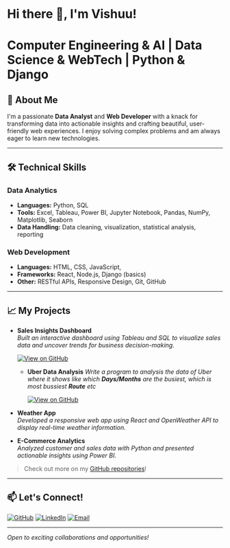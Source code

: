 # Hi there 👋, I'm Vishuu!

# Computer Engineering & AI | Data Science & WebTech | Python & Django

## 🚀 About Me
I'm a passionate **Data Analyst** and **Web Developer** with a knack for transforming data into actionable insights and crafting beautiful, user-friendly web experiences. I enjoy solving complex problems and am always eager to learn new technologies.

---

## 🛠️ Technical Skills

### Data Analytics
- **Languages:** Python,  SQL
- **Tools:** Excel, Tableau, Power BI, Jupyter Notebook, Pandas, NumPy, Matplotlib, Seaborn
- **Data Handling:** Data cleaning, visualization, statistical analysis, reporting

### Web Development
- **Languages:** HTML, CSS, JavaScript, 
- **Frameworks:** React, Node.js, Django (basics)
- **Other:** RESTful APIs, Responsive Design, Git, GitHub

---

## 📈 My Projects

- **Sales Insights Dashboard**  
  *Built an interactive dashboard using Tableau and SQL to visualize sales data and uncover trends for business decision-making.*
  
   [![View on GitHub](https://img.shields.io/badge/View%20on-GitHub-black?style=for-the-badge&logo=github)](https://github.com/vishuuu3/Coffee-Sales-Analysis-Report)

  - **Uber Data Analysis**
    *Write a program to analysis the data of Uber where it shows like which **Days/Months** are the busiest, which is most bussiest **Route** etc*

    [![View on GitHub](https://img.shields.io/badge/View%20on-GitHub-black?style=for-the-badge&logo=github)](https://github.com/vishuuu3/Uber-Data-Analysis)
    

  
  
- **Weather App**  
  *Developed a responsive web app using React and OpenWeather API to display real-time weather information.*
- **E-Commerce Analytics**  
  *Analyzed customer and sales data with Python and presented actionable insights using Power BI.*

> Check out more on my [GitHub repositories](https://github.com/vishuuu3?tab=repositories)!

---

## 📫 Let's Connect!
[![GitHub](https://img.shields.io/badge/View_on_GitHub-000000?style=for-the-badge&logo=github&logoColor=white)](https://github.com/vishuuu3)
[![LinkedIn](https://img.shields.io/badge/LinkedIn-0A66C2?style=for-the-badge&logo=linkedin&logoColor=white)](https://www.linkedin.com/in/vishu381/)
[![Email](https://img.shields.io/badge/Email-Me-D14836?style=for-the-badge&logo=gmail&logoColor=white)](https://mail.google.com/mail/?view=cm&fs=1&to=vishuk1469@gmail.com&su=Hello%20from%20GitHub)



---

*Open to exciting collaborations and opportunities!*
